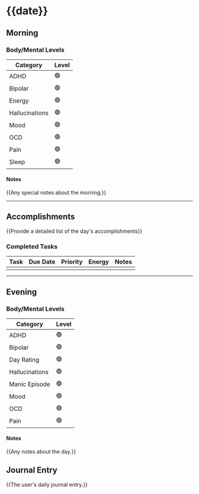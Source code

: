 # {{date}}

## Morning
### Body/Mental Levels

| Category       | Level |
| -------------- | ----- |
| ADHD           | 🟢    |
| Bipolar        | 🟢    |
| Energy         | 🟢    |
| Hallucinations | 🟢    |
| Mood           | 🟢    |
| OCD            | 🟢    |
| Pain           | 🟢    |
| Sleep          | 🟢    |

#### Notes

{{Any special notes about the morning.}}

---
## Accomplishments

{{Provide a detailed list of the day's accomplishments}}

### Completed Tasks

| Task | Due Date | Priority | Energy | Notes |
| ---- | -------- | -------- | ------ | ----- |
|      |          |          |        |       |

---
## Evening
### Body/Mental Levels

| Category       | Level |
| -------------- | ----- |
| ADHD           | 🟢    |
| Bipolar        | 🟢    |
| Day Rating     | 🟢    |
| Hallucinations | 🟢    |
| Manic Episode  | 🟢    |
| Mood           | 🟢    |
| OCD            | 🟢    |
| Pain           | 🟢    |

#### Notes

{{Any notes about the day.}}

## Journal Entry

{{The user's daily journal entry.}}
